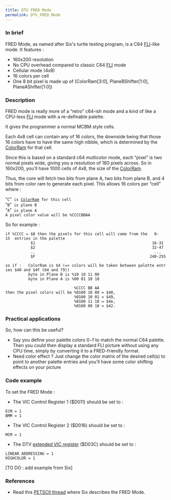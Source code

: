 ```yaml
---
title: DTV FRED Mode
permalink: DTV_FRED_Mode
---
```


### In brief

FRED Mode, as named after Six's turtle testing program, is a C64
[FLI](http://www.studiostyle.sk/dmagic/gallery/gfxmodes.htm)-like mode.
It features :

-   160x200 resolution
-   No CPU overhead compared to classic C64
    [FLI](http://www.studiostyle.sk/dmagic/gallery/gfxmodes.htm) mode
-   Cellular mode (4x8)
-   16 colors per cell
-   One 8 bit pixel is made up of (ColorRam\[3:0\],
    PlaneBShifter\[1:0\], PlaneAShifter\[1:0\])

### Description

FRED mode is really more of a “retro” c64-ish mode and a kind of like a
CPU-less [FLI](http://www.studiostyle.sk/dmagic/gallery/gfxmodes.htm)
mode with a re-definable palette.

It gives the programmer a normal MCBM style cells.

Each 4x8 cell can contain any of 16 colors, the downside being that
those 16 colors have to have the same high nibble, which is determined
by the [ColorRam](DTV_Color_Matrix "wikilink") for that cell.

Since this is based on a standard c64 multicolor mode, each “pixel” is
two normal pixels wide, giving you a resolution of 160 pixels across. So
in 160x200, you'll have 1000 cells of 4x8, the size of the
[ColorRam](DTV_Color_Matrix "wikilink").

Thus, the core will fetch two bits from plane A, two bits from plane B,
and 4 bits from color ram to generate each pixel. This allows 16 colors
per “cell” where :

“`C`”` is `[`ColorRam`](DTV_Color_Matrix "wikilink")` for this cell`  
“`B`”` is plane B`  
“`A`”` is plane A`  
`A pixel color value will be %CCCCBBAA`

So for example :

`if %CCCC = $0 then the pixels for this cell will come from the   0-15  entries in the palette`  
`           $1                                                   16-31`  
`           $2                                                   32-47`  
`           ..                                                    ...`  
`           $F                                                  240-255`  
  
`so if :   ColorRam is $4 (=> colors will be taken between palette entries $40 and $4F (64 and 79))`  
`          byte in Plane B is %10 10 11 00`  
`          byte in Plane A is %00 01 10 10`  
  
`                              %CCCC BB AA`  
`then the pixel colors will be %0100 10 00 = $48, `  
`                              %0100 10 01 = $49, `  
`                              %0100 11 10 = $4e, `  
`                              %0100 00 10 = $42.`

### Practical applications

So, how can this be useful?

-   Say you define your palette colors $0-$f to match the normal C64
    palette. Then you could then display a standard FLI picture without
    using any CPU time, simply by converting it to a FRED-friendly
    format.
-   Need color effect ? Just change the color matrix of the desired
    cell(s) to point to another palette entries and you'll have some
    color shifting effects on your picture

### Code example

To set the FRED Mode :

-   The VIC Control Register 1 ($D011) should be set to :

`ECM = 1`  
`BMM = 1`

-   The VIC Control Register 2 ($D016) should be set to :

`MCM = 1`

-   The DTV [extended VIC
    register](DTV_Programming#EXTENDED_VIC_REGISTERS "wikilink") ($D03C)
    should be set to :

`LINEAR ADDRESSING = 1`  
`HIGHCOLOR = 1`

\[TO DO : add example from Six\]

### References

-   Read this [PETSCII
    thread](http://jledger.proboards19.com/index.cgi?action=display&board=dtvhacking&thread=1178924898&page=1)
    where Six describes the FRED Mode.


